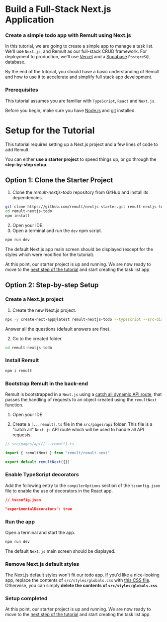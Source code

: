 # Build a Full-Stack Next.js Application

### Create a simple todo app with Remult using Next.js

In this tutorial, we are going to create a simple app to manage a task list. We'll use `Next.js`, and Remult as our full-stack CRUD framework. For deployment to production, we'll use [Vercel](https://vercel.com/) and a [Supabase](https://supabase.com/) `PostgreSQL` database.

By the end of the tutorial, you should have a basic understanding of Remult and how to use it to accelerate and simplify full stack app development.

### Prerequisites

This tutorial assumes you are familiar with `TypeScript`, `React` and `Next.js`.

Before you begin, make sure you have [Node.js](https://nodejs.org) and [git](https://git-scm.com/) installed. <!-- consider specifying Node minimum version with npm -->

# Setup for the Tutorial

This tutorial requires setting up a Next.js project and a few lines of code to add Remult.

You can either **use a starter project** to speed things up, or go through the **step-by-step setup**.

## Option 1: Clone the Starter Project

1. Clone the _remult-nextjs-todo_ repository from GitHub and install its dependencies.



```sh
git clone https://github.com/remult/nextjs-starter.git remult-nextjs-todo
cd remult-nextjs-todo
npm install
```

2. Open your IDE.
3. Open a terminal and run the `dev` npm script.

```sh
npm run dev
```

The default Next.js app main screen should be displayed (except for the styles which were modified for the tutorial).

At this point, our starter project is up and running. We are now ready to move to the [next step of the tutorial](./entities.md) and start creating the task list app.

## Option 2: Step-by-step Setup

### Create a Next.js project

1. Create the new Next.js project.

```sh
npx -y create-next-app@latest remult-nextjs-todo --typescript --src-dir
```
Answer all the questions (default answers are fine). 

2. Go to the created folder.

```sh
cd remult-nextjs-todo
```

### Install Remult

```sh
npm i remult
```

### Bootstrap Remult in the back-end

Remult is bootstrapped in a `Next.js` using a [catch all dynamic API route](https://nextjs.org/docs/api-routes/dynamic-api-routes#optional-catch-all-api-routes), that passes the handling of requests to an object created using the `remultNext` function.

1. Open your IDE.

2. Create a `[...remult].ts` file in the `src/pages/api` folder. This file is a "catch all" `Next.js` API route which will be used to handle all API requests.

```ts
// src/pages/api/[...remult].ts

import { remultNext } from "remult/remult-next"

export default remultNext({})
```

### Enable TypeScript decorators

Add the following entry to the `compilerOptions` section of the `tsconfig.json` file to enable the use of decorators in the React app.

```json
// tsconfig.json

"experimentalDecorators": true
```

### Run the app

Open a terminal and start the app.

```sh
npm run dev
```

The default `Next.js` main screen should be displayed.


### Remove Next.js default styles

The Next.js default styles won't fit our todo app. If you'd like a nice-looking app, replace the contents of `src/styles/globals.css` with [this CSS file](https://raw.githubusercontent.com/remult/nextjs-starter/new-tutorial-18/src/styles/globals.css). Otherwise, you can simply **delete the contents of `src/styles/globals.css`**.

### Setup completed

At this point, our starter project is up and running. We are now ready to move to the [next step of the tutorial](./entities.md) and start creating the task list app.
